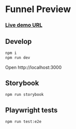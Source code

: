 # Funnel Preview

### [Live demo URL](https://perspective-preview-chi.vercel.app/)

## Develop

```bash
npm i
npm run dev
```

Open http://localhost:3000

## Storybook

```
npm run storybook
```

## Playwright tests

```
npm run test:e2e
```

